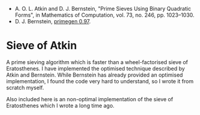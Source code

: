 * A. O. L. Atkin and D. J. Bernstein, "Prime Sieves Using Binary Quadratic Forms", in Mathematics of Computation,
  vol. 73, no. 246, pp. 1023–1030.
* D. J. Bernstein, [primegen 0.97](http://cr.yp.to/primegen.html).

# Sieve of Atkin

A prime sieving algorithm which is faster than a wheel-factorised sieve of Eratosthenes. I have implemented the
optimised technique described by Atkin and Bernstein. While Bernstein has already provided an optimised implementation,
I found the code very hard to understand, so I wrote it from scratch myself.

Also included here is an non-optimal implementation of the sieve of Eratosthenes which I wrote a long time ago.
